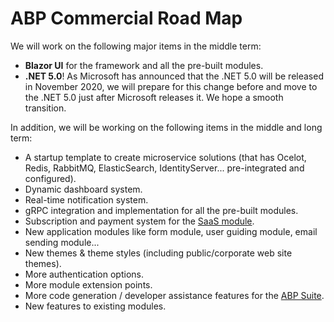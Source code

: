 # ABP Commercial Road Map

We will work on the following major items in the middle term:

* **Blazor UI** for the framework and all the pre-built modules.
* **.NET 5.0**! As Microsoft has announced that the .NET 5.0 will be released in November 2020, we will prepare for this change before and move to the .NET 5.0 just after Microsoft releases it. We hope a smooth transition.

In addition, we will be working on the following items in the middle and long term:

* A startup template to create microservice solutions (that has Ocelot, Redis, RabbitMQ, ElasticSearch, IdentityServer... pre-integrated and configured).
* Dynamic dashboard system.
* Real-time notification system.
* gRPC integration and implementation for all the pre-built modules.
* Subscription and payment system for the [SaaS module](https://commercial.abp.io/modules/Volo.Saas).
* New application modules like form module, user guiding module, email sending module...
* New themes & theme styles (including public/corporate web site themes).
* More authentication options.
* More module extension points.
* More code generation / developer assistance features for the [ABP Suite](https://commercial.abp.io/tools/suite).
* New features to existing modules.

